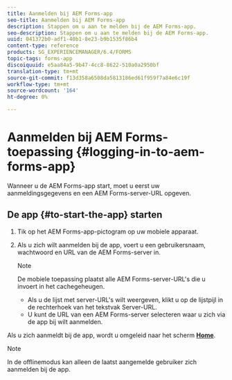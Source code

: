 ```yaml
---
title: Aanmelden bij AEM Forms-app
seo-title: Aanmelden bij AEM Forms-app
description: Stappen om u aan te melden bij de AEM Forms-app.
seo-description: Stappen om u aan te melden bij de AEM Forms-app.
uuid: 041372b0-adf1-40b1-8e23-b9b1535f86b4
content-type: reference
products: SG_EXPERIENCEMANAGER/6.4/FORMS
topic-tags: forms-app
discoiquuid: e5aa84a5-9b47-4cc8-8622-510a0a2950bf
translation-type: tm+mt
source-git-commit: f13d358a6508da5813186ed61f959f7a84e6c19f
workflow-type: tm+mt
source-wordcount: '164'
ht-degree: 0%

---
```



# Aanmelden bij AEM Forms-toepassing {#logging-in-to-aem-forms-app}

Wanneer u de AEM Forms-app start, moet u eerst uw aanmeldingsgegevens en een AEM Forms-server-URL opgeven.

## De app {#to-start-the-app} starten

1. Tik op het AEM Forms-app-pictogram op uw mobiele apparaat.
1. Als u zich wilt aanmelden bij de app, voert u een gebruikersnaam, wachtwoord en URL van de AEM Forms-server in.

   >[!NOTE]
   >
   >De mobiele toepassing plaatst alle AEM Forms-server-URL&#39;s die u invoert in het cachegeheugen.
   >
   >* Als u de lijst met server-URL&#39;s wilt weergeven, klikt u op de lijstpijl in de rechterhoek van het tekstvak Server-URL.
   >* U kunt de URL van een AEM Forms-server selecteren waar u zich via de app bij wilt aanmelden.


Als u zich aanmeldt bij de app, wordt u omgeleid naar het scherm [**Home**](/help/forms/using/home-screen.md).

>[!NOTE]
>
>In de offlinemodus kan alleen de laatst aangemelde gebruiker zich aanmelden bij de app.
